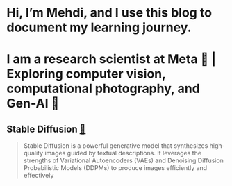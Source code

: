  
# Hi, I’m Mehdi, and I use this blog to document my learning journey. 
# I am a research scientist at Meta 🧠 | Exploring computer vision, computational photography, and Gen-AI 🚀






## Stable Diffusion [🔗](posts/StableDiffusion.md) 
> Stable Diffusion is a powerful generative model that synthesizes high-quality images guided by textual descriptions. It leverages the strengths of Variational Autoencoders (VAEs) and Denoising Diffusion Probabilistic Models (DDPMs) to produce images efficiently and effectively

